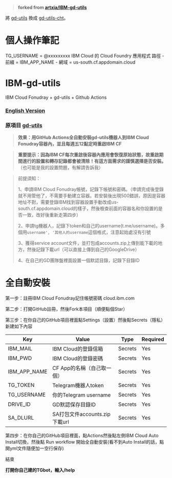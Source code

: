 > **forked from [artxia/IBM-gd-utils](https://github.com/artxia/IBM-gd-utils)**

將 [gd-utils](https://github.com/iwestlin/gd-utils) 換成 [gd-utils-cht](https://github.com/liaojack8/gd-utils-cht)。

# 個人操作筆記
TG_USERNAME = @xxxxxxxxx
IBM Cloud 的 Cloud Foundry 應用程式 路徑
    - 前綴 = IBM_APP_NAME
    - 網域 = us-south.cf.appdomain.cloud

# IBM-gd-utils

IBM Cloud Fonudray + gd-utils + Github Actions

### [English Version](#english-version-1)

### 原項目 [gd-utils](https://github.com/iwestlin/gd-utils)


> **效果：用GitHub Actions全自動安裝gd-utils機器人到IBM Cloud Fonudray容器內，並且每週五12點定時重啟IBM CF**

> **重要提示：因為IBM CF每次重啟後容器內應用會恢復原始狀態，故重啟期間進行的設置和轉存記錄都會被清除！有這方面需求的謹慎選擇是否安裝。** （也可能是我的設置問題，有解請告訴我）

>
>前提須知：
>
>1、申請IBM Cloud Fonudray帳號，記錄下帳號和密碼。（申請完成後登錄就不用管他了，不需要手動建立容器。若安裝後出現500錯誤，原因是容器地址不對，需要登錄IBM找到容器設置手動改成us-south.cf.appdomain.cloud的樣子，然後檢查前面的容器名和你設置的是否一致，改好後重新走第四步）
>
>2、申請tg機器人，記錄下token和自己的username(t.me/username)。多個用`username', '其他人的username`這個格式，注意起始處沒有引號
>
>3、獲得service account文件，並打包成accounts.zip上傳到能下載的地方，然後記錄下載url（可以直接上傳到自己的GoogleDrive）
>
>4、在自己的GD團隊盤裡面設置一個默認目錄，記錄下目錄ID
>

# 全自動安裝

第一步：註冊IBM Cloud Fonudray記住帳號密碼 cloud.ibm.com

第二步：打開GitHub註冊，然後Fork本項目（順便點個Star）

第三步：在你自己的GitHub項目裡面點Settings（設置）然後點Secrets（隱私）新建如下內容

Key | Value | Type | Required
-- | -- | -- | --
IBM_MAIL | IBM Cloud的登錄信箱 | Secrets | Yes
IBM_PWD | IBM Cloud的登錄密碼 | Secrets | Yes
IBM_APP_NAME | CF App的名稱（自己取一個） | Secrets | Yes
TG_TOKEN | Telegram機器人token | Secrets | Yes
TG_USERNAME | 你的Telegram username | Secrets | Yes
DRIVE_ID | GD默認保存目錄ID | Secrets | Yes
SA_DLURL | SA打包文件accounts.zip下載url | Secrets | Yes


第四步：在你自己的GitHub項目裡面，點Actions然後點左側IBM Cloud Auto Install切換，然後點 Run workflow 開始全自動安裝(看不到Auto Install的話，點開yml文件隨便加一空行保存)

結束

**打開你自己建的TGbot，輸入/help**
